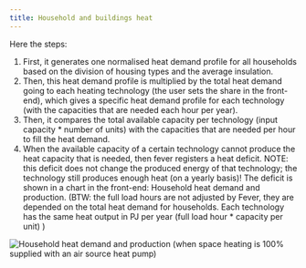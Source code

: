 ```yaml
---
title: Household and buildings heat
---
```


Here the steps:

1.	First, it generates one normalised heat demand profile for all households based on the division of housing types and the average insulation.
2.	Then, this heat demand profile is multiplied by the total heat demand going to each heating technology (the user sets the share in the front-end), which gives a specific heat demand profile for each technology (with the capacities that are needed each hour per year).
3.	Then, it compares the total available capacity per technology (input capacity * number of units) with the capacities that are needed per hour to fill the heat demand.
4.	When the available capacity of a certain technology cannot produce the heat capacity that is needed, then fever registers a heat deficit. NOTE: this deficit does not change the produced energy of that technology; the technology still produces enough heat (on a yearly basis)! The deficit is shown in a chart in the front-end: Household heat demand and production.
(BTW: the full load hours are not adjusted by Fever, they are depended on the total heat demand for households. Each technology has the same heat output in PJ per year (full load hour * capacity per unit) )

![Household heat demand and production (when space heating is 100% supplied with an air source heat pump)](/img/docs/20181024_household_heat_demand_and_production.png)

